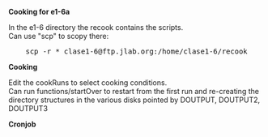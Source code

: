 <b>Cooking for e1-6a</b>

In the e1-6 directory the recook contains the scripts. <br/>
Can use "scp" to scopy there:<br/>

<pre>
	scp -r * clase1-6@ftp.jlab.org:/home/clase1-6/recook
</pre>

<b>Cooking</b>

Edit the cookRuns to select cooking conditions. <br/>
Can run functions/startOver to restart from the first run and re-creating
the directory structures in the various disks pointed by DOUTPUT, DOUTPUT2, DOUTPUT3
<br/>


<b>Cronjob</b>
